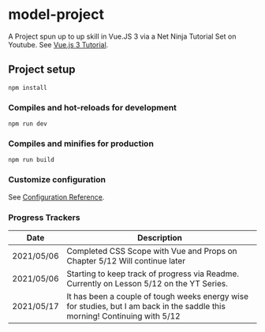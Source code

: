 # model-project

A Project spun up to up skill in Vue.JS 3 via a Net Ninja Tutorial Set on Youtube. 
See [Vue.js 3 Tutorial](https://youtube.com/playlist?list=PL4cUxeGkcC9hYYGbV60Vq3IXYNfDk8At1).

## Project setup
```
npm install
```

### Compiles and hot-reloads for development
```
npm run dev
```

### Compiles and minifies for production
```
npm run build
```

### Customize configuration
See [Configuration Reference](https://cli.vuejs.org/config/).


### Progress Trackers
| Date | Description |
| --- | ----------- |
| 2021/05/06  | Completed CSS Scope with Vue and Props on Chapter 5/12 Will continue later |
| 2021/05/06  | Starting to keep track of progress via Readme. Currently on Lesson 5/12 on the YT Series. |
|2021/05/17|It has been a couple of tough weeks energy wise for studies, but I am back in the saddle this morning! Continuing with 5/12|
